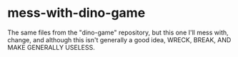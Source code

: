 # mess-with-dino-game
The same files from the "dino-game" repository, but this one I'll mess with, change, and although this isn't generally a good idea, WRECK, BREAK, AND MAKE GENERALLY USELESS.
